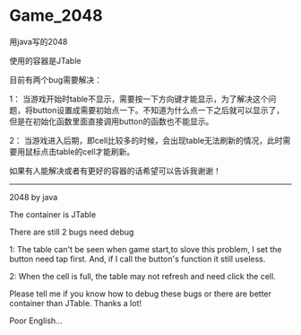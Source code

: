 # Game_2048
用java写的2048

使用的容器是JTable

目前有两个bug需要解决：

1： 当游戏开始时table不显示，需要按一下方向键才能显示，为了解决这个问题，将button设置成需要初始点一下。不知道为什么点一下之后就可以显示了，但是在初始化函数里面直接调用button的函数也不能显示。

2： 当游戏进入后期，即cell比较多的时候，会出现table无法刷新的情况，此时需要用鼠标点击table的cell才能刷新。

如果有人能解决或者有更好的容器的话希望可以告诉我谢谢！

-----------------------------------------------------------------
2048 by java

The container is JTable

There are still 2 bugs need debug

1: The table can't be seen when game start,to slove this problem, I set the button need tap first. And, if I call the button's function it still useless.

2: When the cell is full, the table may not refresh and need click the cell.

Please tell me if you know how to debug these bugs or there are better container than JTable. Thanks a lot!

Poor English...
